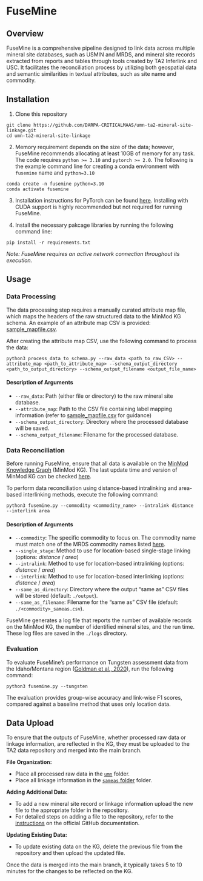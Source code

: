 # FuseMine
## Overview
<!-- FuseMine is a pipeline designed for data reconciliation across multiple mineral site databases (e.g., USMIN and MRDS) and mineral sites extracted from reports (e.g., output from TA2 InferLink/USC). FuseMine facilitates the reconciliation of mineral sites by leveraging both location-based data and semantic similarities in textual attributes such as site name and commodity. -->

FuseMine is a comprehensive pipeline designed to link data across multiple mineral site databases, such as USMIN and MRDS, and mineral site records extracted from reports and tables through tools created by TA2 Inferlink and USC. It facilitates the reconciliation process by utilizing both geospatial data and semantic similarities in textual attributes, such as site name and commodity. 

<!-- FuseMine offers two primary functions: data processing and data reconciliation. In the data processing phase, raw structured data is converted into a [standardized schema](https://github.com/DARPA-CRITICALMAAS/schemas/tree/main/ta2) compatible with the Knowledge Graph (KG), where TA2 stores all processed data. During the data reconciliation phase, FuseMine queries the KG based on the commodity and links records representing the same mineral site.  -->

## Installation
1. Clone this repository
```
git clone https://github.com/DARPA-CRITICALMAAS/umn-ta2-mineral-site-linkage.git
cd umn-ta2-mineral-site-linkage
```

2. Memory requirement depends on the size of the data; however, FuseMine recommends allocating at least 10GB of memory for any task. The code requires `python >= 3.10` and `pytorch >= 2.0`. The following is the example command line for creating a conda environment with `fusemine` name and `python=3.10`

```
conda create -n fusemine python=3.10
conda activate fusemine
```

3. Installation instructions for PyTorch can be found [here](https://pytorch.org/get-started/locally/). Installing with CUDA support is highly recommended but not required for running FuseMine.


4. Install the necessary pakcage libraries by running the following command line:
```
pip install -r requirements.txt
```

*Note: FuseMine requires an active network connection throughout its execution.*

## Usage
### Data Processing
The data processing step requires a manually curated attribute map file, which maps the headers of the raw structured data to the MinMod KG schema. An example of an attribute map CSV is provided: [sample_mapfile.csv](https://github.com/DARPA-CRITICALMAAS/umn-ta2-mineral-site-linkage/blob/main/sample_mapfile.csv).

<!-- ### Raw Data Processing
To populate additional raw structured data to MinMod KG, create the attribute map file (.CSV), which maps headers of raw structured data to [MinMod KG schema](https://github.com/DARPA-CRITICALMAAS/schemas/tree/main/ta2). Here is an example of attribute map CSV: [`sample_mapfile.csv`](https://github.com/DARPA-CRITICALMAAS/umn-ta2-mineral-site-linkage/blob/main/sample_mapfile.csv). -->

After creating the attribute map CSV, use the following command to process the data:
```
python3 process_data_to_schema.py --raw_data <path_to_raw_CSV> --attribute_map <path_to_attribute_map> --schema_output_directory <path_to_output_directory> --schema_output_filename <output_file_name>
```
#### Description of Arguments
<!-- The following command-line arguments are required for data preprocessing: -->
- `--raw_data`: Path (either file or directory) to the raw mineral site database.
- `--attribute_map`: Path to the CSV file containing label mapping information (refer to [sample_mapfile.csv](https://github.com/DARPA-CRITICALMAAS/umn-ta2-mineral-site-linkage/blob/main/sample_mapfile.csv) for guidance)
- `--schema_output_directory`: Directory where the processed database will be saved.
- `--schema_output_filename`: Filename for the processed database.

<!-- Upload the processed JSON file to the [MinMod Data Repository](https://github.com/DARPA-CRITICALMAAS/ta2-minmod-data/tree/main/data). Once the data is merged to main, it takes roughly 2 hours for the update to be reflected on the KG. -->

### Data Reconciliation
Before running FuseMine, ensure that all data is available on the [MinMod Knowledge Graph](https://minmod.isi.edu/) (MinMod KG). The last update time and version of MinMod KG can be checked [here](https://minmod.isi.edu/resource/kg).

To perform data reconciliation using distance-based intralinking and area-based interlinking methods, execute the following command: 
```
python3 fusemine.py --commodity <commodity_name> --intralink distance --interlink area
```

#### Description of Arguments
<!-- The following command-line arguments are available to customize FuseMine: -->
- `--commodity`: The specific commodity to focus on. The commodity name must match one of the MRDS commodity names listed [here](https://github.com/DARPA-CRITICALMAAS/ta2-minmod-data/blob/main/data/entities/commodity.csv).
- `--single_stage`: Method to use for location-based single-stage linking (options: *distance* / *area*)
- `--intralink`: Method to use for location-based intralinking (options: *distance* / *area*)
- `--interlink`: Method to use for location-based interlinking (options: *distance* / *area*)
- `--same_as_directory`: Directory where the output “same as” CSV files will be stored (default: `./output`).
- `--same_as_filename`: Filename  for the “same as” CSV file (default: `./<commodity>_sameas.csv`).
<!-- - `--tungsten`: Run evaluation with tungsten. -->

FuseMine generates a log file that reports the number of available records on the MinMod KG, the number of identified mineral sites, and the run time. These log files are saved in the `./logs` directory.

<!-- ### Example FuseMine Commands -->
<!-- Before running FuseMine, ensure that all data is available on the [MinMod Knowledge Graph](https://minmod.isi.edu/) (MinMod KG). 

The output file will be stored in the default location (`./outputs/`).  -->

### Evaluation
To evaluate FuseMine’s performance on Tungsten assessment data from the Idaho/Montana region ([Goldman et al., 2020](https://www.sciencebase.gov/catalog/item/5f1f058682cef313ed8e9e91)), run the following command:

```
python3 fusemine.py --tungsten
```
The evaluation provides group-wise accuracy and link-wise F1 scores, compared against a baseline method that uses only location data. 

<!-- #### FuseMine Parameters
The following table lists all the parameters used in the pipeline. These values can be modified in the [`params.ini`](https://github.com/DARPA-CRITICALMAAS/umn-ta2-mineral-site-linkage/blob/main/params.ini).

| Name | Description | Value |
| --- | --- | --- |
| `POINT_BUFFER_UNIT_METER` | Maximum distance between two geocoordinate points to be considered as a same site | 2500 (meters) |
| `POLYGON_BUFFER_UNIT_METER` | Size of buffer to be added around a geometry | 5000 (meters) |
| `POLYGON_AREA_OVERLAP_UNIT_SQMETER` | Minimum intersection-over-union (IOU) two geometries must have to be considered as a same site | 0.5 |
| `ATTRIBUTE_VALUE_THRESHOLD` | Minimum cosine similarity distance two text embeddings must have to be considered as a similar text | 0.65 | -->

## Data Upload
To ensure that the outputs of FuseMine, whether processed raw data or linkage information, are reflected in the KG, they must be uploaded to the TA2 data repository and merged into the main branch.

**File Organization:**
- Place all processed raw data in the [`umn`](https://github.com/DARPA-CRITICALMAAS/ta2-minmod-data/tree/main/data/umn) folder.
- Place all linkage information in the [`sameas` folder](https://github.com/DARPA-CRITICALMAAS/ta2-minmod-data/tree/main/data/umn/sameas) folder.


**Adding Additional Data:**
- To add a new mineral site record or linkage information upload the new file to the appropriate folder in the repository.
- For detailed steps on adding a file to the repository, refer to the [instructions](https://docs.github.com/en/repositories/working-with-files/managing-files/adding-a-file-to-a-repository) on the official GitHub documentation. 


**Updating Existing Data:**
- To update existing data on the KG, delete the previous file from the repository and then upload the updated file.

Once the data is merged into the main branch, it typically takes 5 to 10 minutes for the changes to be reflected on the KG.
